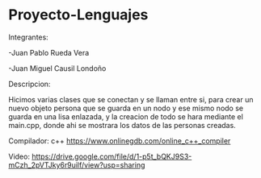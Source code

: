 # Proyecto-Lenguajes

Integrantes:

-Juan Pablo Rueda Vera

-Juan Miguel Causil Londoño

Descripcion:

Hicimos varias clases que se conectan y se llaman entre si, para crear un nuevo objeto persona que se guarda en un nodo y ese mismo nodo se guarda en una lisa enlazada, y la creacion de todo se hara mediante el main.cpp, donde ahi se mostrara los datos de las personas creadas. 

Compilador:
c++
https://www.onlinegdb.com/online_c++_compiler

Video:
https://drive.google.com/file/d/1-p5t_bQKJ9S3-mCzh_2pVTJky6r9uilf/view?usp=sharing
